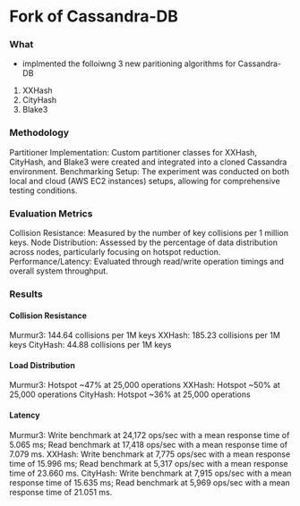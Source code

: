 # Fork of Cassandra-DB

### What

- implmented the folloiwng 3 new paritioning algorithms for Cassandra-DB

1. XXHash
2. CityHash
3. Blake3

### Methodology

Partitioner Implementation: Custom partitioner classes for XXHash, CityHash, and Blake3 were created and integrated into a cloned Cassandra environment.
Benchmarking Setup: The experiment was conducted on both local and cloud (AWS EC2 instances) setups, allowing for comprehensive testing conditions.

### Evaluation Metrics

Collision Resistance: Measured by the number of key collisions per 1 million keys.
Node Distribution: Assessed by the percentage of data distribution across nodes, particularly focusing on hotspot reduction.
Performance/Latency: Evaluated through read/write operation timings and overall system throughput.

### Results

#### Collision Resistance

Murmur3: 144.64 collisions per 1M keys
XXHash: 185.23 collisions per 1M keys
CityHash: 44.88 collisions per 1M keys

#### Load Distribution

Murmur3: Hotspot ~47% at 25,000 operations
XXHash: Hotspot ~50% at 25,000 operations
CityHash: Hotspot ~36% at 25,000 operations

#### Latency

Murmur3: Write benchmark at 24,172 ops/sec with a mean response time of 5.065 ms; Read benchmark at 17,418 ops/sec with a mean response time of 7.079 ms.
XXHash: Write benchmark at 7,775 ops/sec with a mean response time of 15.996 ms; Read benchmark at 5,317 ops/sec with a mean response time of 23.660 ms.
CityHash: Write benchmark at 7,915 ops/sec with a mean response time of 15.635 ms; Read benchmark at 5,969 ops/sec with a mean response time of 21.051 ms.
